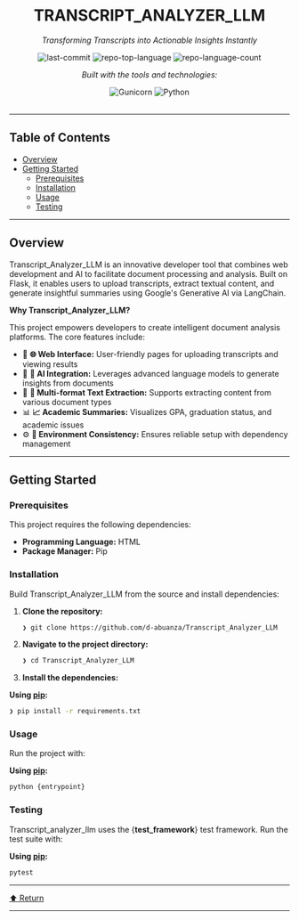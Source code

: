 <div id="top">

<!-- HEADER STYLE: CLASSIC -->
<div align="center">


# TRANSCRIPT_ANALYZER_LLM

<em>Transforming Transcripts into Actionable Insights Instantly</em>

<!-- BADGES -->
<img src="https://img.shields.io/github/last-commit/d-abuanza/Transcript_Analyzer_LLM?style=flat&logo=git&logoColor=white&color=0080ff" alt="last-commit">
<img src="https://img.shields.io/github/languages/top/d-abuanza/Transcript_Analyzer_LLM?style=flat&color=0080ff" alt="repo-top-language">
<img src="https://img.shields.io/github/languages/count/d-abuanza/Transcript_Analyzer_LLM?style=flat&color=0080ff" alt="repo-language-count">

<em>Built with the tools and technologies:</em>

<img src="https://img.shields.io/badge/Gunicorn-499848.svg?style=flat&logo=Gunicorn&logoColor=white" alt="Gunicorn">
<img src="https://img.shields.io/badge/Python-3776AB.svg?style=flat&logo=Python&logoColor=white" alt="Python">

</div>
<br>

---

## Table of Contents

- [Overview](#overview)
- [Getting Started](#getting-started)
    - [Prerequisites](#prerequisites)
    - [Installation](#installation)
    - [Usage](#usage)
    - [Testing](#testing)

---

## Overview

Transcript_Analyzer_LLM is an innovative developer tool that combines web development and AI to facilitate document processing and analysis. Built on Flask, it enables users to upload transcripts, extract textual content, and generate insightful summaries using Google's Generative AI via LangChain.

**Why Transcript_Analyzer_LLM?**

This project empowers developers to create intelligent document analysis platforms. The core features include:

- 🧩 **🌐 Web Interface:** User-friendly pages for uploading transcripts and viewing results
- 🧠 **🤖 AI Integration:** Leverages advanced language models to generate insights from documents
- 📄 **📝 Multi-format Text Extraction:** Supports extracting content from various document types
- 📊 **📈 Academic Summaries:** Visualizes GPA, graduation status, and academic issues
- ⚙️ **🔧 Environment Consistency:** Ensures reliable setup with dependency management

---

## Getting Started

### Prerequisites

This project requires the following dependencies:

- **Programming Language:** HTML
- **Package Manager:** Pip

### Installation

Build Transcript_Analyzer_LLM from the source and install dependencies:

1. **Clone the repository:**

    ```sh
    ❯ git clone https://github.com/d-abuanza/Transcript_Analyzer_LLM
    ```

2. **Navigate to the project directory:**

    ```sh
    ❯ cd Transcript_Analyzer_LLM
    ```

3. **Install the dependencies:**

**Using [pip](https://pypi.org/project/pip/):**

```sh
❯ pip install -r requirements.txt
```

### Usage

Run the project with:

**Using [pip](https://pypi.org/project/pip/):**

```sh
python {entrypoint}
```

### Testing

Transcript_analyzer_llm uses the {__test_framework__} test framework. Run the test suite with:

**Using [pip](https://pypi.org/project/pip/):**

```sh
pytest
```

---

<div align="left"><a href="#top">⬆ Return</a></div>

---
